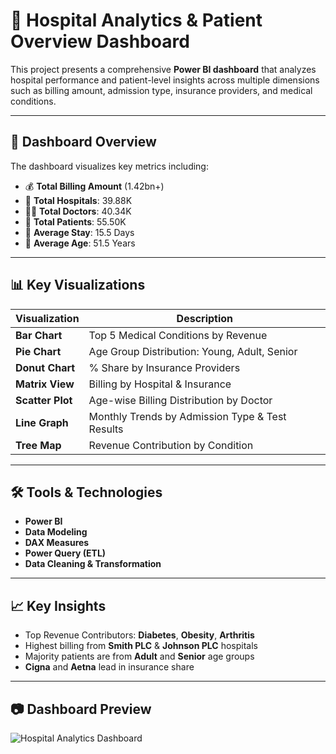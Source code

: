 # 🏥 Hospital Analytics & Patient Overview Dashboard

This project presents a comprehensive **Power BI dashboard** that analyzes hospital performance and patient-level insights across multiple dimensions such as billing amount, admission type, insurance providers, and medical conditions.

---

## 📌 Dashboard Overview

The dashboard visualizes key metrics including:

- 💰 **Total Billing Amount** (1.42bn+)
- 🏥 **Total Hospitals**: 39.88K  
- 👨‍⚕️ **Total Doctors**: 40.34K  
- 👥 **Total Patients**: 55.50K  
- 📆 **Average Stay**: 15.5 Days  
- 🎂 **Average Age**: 51.5 Years  

---

## 📊 Key Visualizations

| Visualization | Description |
|---------------|-------------|
| **Bar Chart** | Top 5 Medical Conditions by Revenue |
| **Pie Chart** | Age Group Distribution: Young, Adult, Senior |
| **Donut Chart** | % Share by Insurance Providers |
| **Matrix View** | Billing by Hospital & Insurance |
| **Scatter Plot** | Age-wise Billing Distribution by Doctor |
| **Line Graph** | Monthly Trends by Admission Type & Test Results |
| **Tree Map** | Revenue Contribution by Condition |

---

## 🛠️ Tools & Technologies

- **Power BI**
- **Data Modeling**
- **DAX Measures**
- **Power Query (ETL)**
- **Data Cleaning & Transformation**

---

## 📈 Key Insights

- Top Revenue Contributors: **Diabetes**, **Obesity**, **Arthritis**  
- Highest billing from **Smith PLC** & **Johnson PLC** hospitals  
- Majority patients are from **Adult** and **Senior** age groups  
- **Cigna** and **Aetna** lead in insurance share

---

## 📷 Dashboard Preview

![Hospital Analytics Dashboard](https://github.com/user-attachments/assets/f2b725d7-156f-4595-bba5-884f5cff2b9d)


